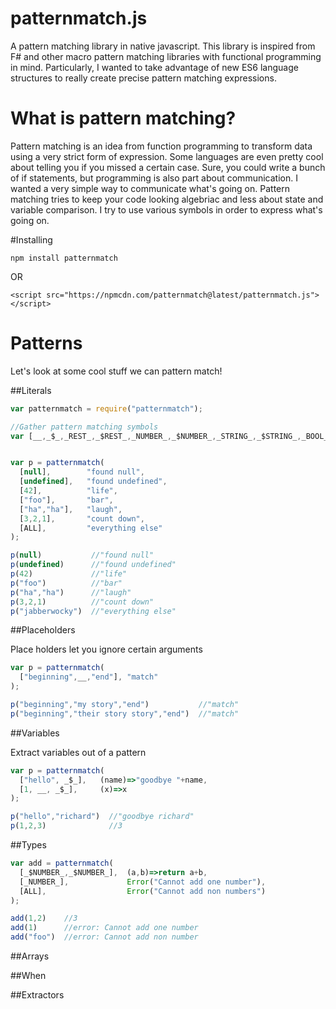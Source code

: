 # patternmatch.js
A pattern matching library in native javascript. This library is inspired from F# and other macro pattern matching libraries with functional programming in mind.  Particularly, I wanted to take advantage of new ES6 language structures to really create precise pattern matching expressions.

# What is pattern matching?

Pattern matching is an idea from function programming to transform data using a very strict form of expression. Some languages are even pretty cool about telling you if you missed a certain case.  Sure, you could write a bunch of if statements, but programming is also part about communication. I wanted a very simple way to communicate what's going on.  Pattern matching tries to keep your code looking algebriac and less about state and variable comparison. I try to use various symbols in order to express what's going on.

#Installing
```
npm install patternmatch
```
OR
```
<script src="https://npmcdn.com/patternmatch@latest/patternmatch.js"></script>
```

# Patterns

Let's look at some cool stuff we can pattern match!

##Literals
```javascript
var patternmatch = require("patternmatch");

//Gather pattern matching symbols
var [__,_$_,_REST_,_$REST_,_NUMBER_,_$NUMBER_,_STRING_,_$STRING_,_BOOL_,_$BOOL_,ARRAY,$ARRAY,extractor,ALL] = [patternmatch.__,patternmatch._$_,patternmatch._REST_,patternmatch._$REST_,patternmatch._NUMBER_,patternmatch._$NUMBER_,patternmatch._STRING_,patternmatch._$STRING_,patternmatch._BOOL_,patternmatch._$BOOL_,patternmatch.ARRAY,patternmatch.$ARRAY,patternmatch.extractor,patternmatch.ALL]


var p = patternmatch(
  [null],        "found null",
  [undefined],   "found undefined",
  [42],          "life",
  ["foo"],       "bar",
  ["ha","ha"],   "laugh",
  [3,2,1],       "count down",
  [ALL],         "everything else"
);

p(null)           //"found null"
p(undefined)      //"found undefined"
p(42)             //"life"
p("foo")          //"bar"
p("ha","ha")      //"laugh"
p(3,2,1)          //"count down"
p("jabberwocky")  //"everything else"
```

##Placeholders

Place holders let you ignore certain arguments

```javascript
var p = patternmatch(
  ["beginning",__,"end"], "match"
);

p("beginning","my story","end")           //"match"
p("beginning","their story story","end")  //"match"
```
##Variables

Extract variables out of a pattern

```javascript
var p = patternmatch(
  ["hello", _$_],   (name)=>"goodbye "+name,
  [1, __, _$_],     (x)=>x
);

p("hello","richard")  //"goodbye richard"
p(1,2,3)              //3
```

##Types

```javascript
var add = patternmatch(
  [_$NUMBER_,_$NUMBER_],  (a,b)=>return a+b,
  [_NUMBER_],             Error("Cannot add one number"),
  [ALL],                  Error("Cannot add non numbers")
);

add(1,2)    //3
add(1)      //error: Cannot add one number
add("foo")  //error: Cannot add non number
```

##Arrays

##When

##Extractors
